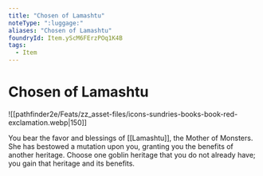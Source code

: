 ```yaml
---
title: "Chosen of Lamashtu"
noteType: ":luggage:"
aliases: "Chosen of Lamashtu"
foundryId: Item.yScM6FErzPOq1K4B
tags:
  - Item
---
```


# Chosen of Lamashtu
![[pathfinder2e/Feats/zz_asset-files/icons-sundries-books-book-red-exclamation.webp|150]]

You bear the favor and blessings of [[Lamashtu]], the Mother of Monsters. She has bestowed a mutation upon you, granting you the benefits of another heritage. Choose one goblin heritage that you do not already have; you gain that heritage and its benefits.
